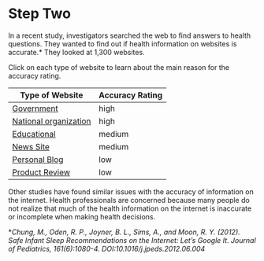 # Step Two

In a recent study, investigators searched the web to find answers to health questions. They wanted to find out if health information on websites is accurate.* They looked at 1,300 websites.

Click on each type of website to learn about the main reason for the accuracy rating.

| Type of Website | Accuracy Rating |
| --------------- | --------------- |
|[Government]()  | high            |
|[National organization]() | high       |
|[Educational]()     |          medium |
|[News Site]() |          medium |
| [Personal  Blog]()  |         low      |
| [Product  Review]() |        low       |

<!-- **needs links tto sites -->


Other studies have found similar issues with the accuracy of information on the internet. Health professionals are concerned because many people do not realize that much of the health information on the internet is inaccurate or incomplete when making health decisions.

**Chung, M., Oden, R. P., Joyner, B. L., Sims, A., and Moon, R. Y. (2012). Safe Infant Sleep Recommendations on the Internet: Let’s Google It. Journal of Pediatrics, 161(6):1080-4. DOI:10.1016/j.jpeds.2012.06.004*
